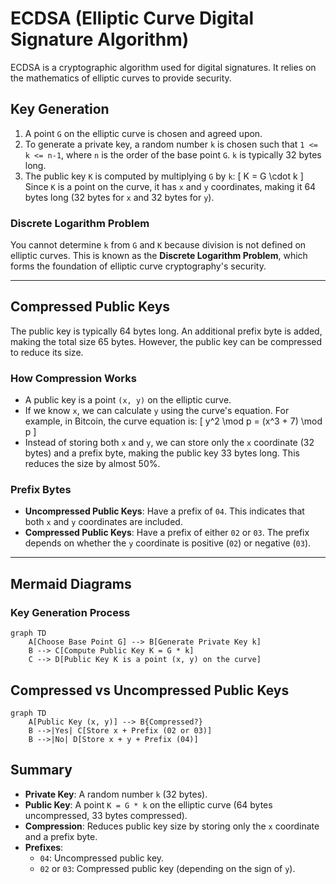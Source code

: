 # ECDSA (Elliptic Curve Digital Signature Algorithm)

ECDSA is a cryptographic algorithm used for digital signatures. It relies on the mathematics of elliptic curves to provide security.

## Key Generation

1. A point `G` on the elliptic curve is chosen and agreed upon.
2. To generate a private key, a random number `k` is chosen such that `1 <= k <= n-1`, where `n` is the order of the base point `G`. `k` is typically 32 bytes long.
3. The public key `K` is computed by multiplying `G` by `k`:
   \[
   K = G \cdot k
   \]
   Since `K` is a point on the curve, it has `x` and `y` coordinates, making it 64 bytes long (32 bytes for `x` and 32 bytes for `y`).

### Discrete Logarithm Problem
You cannot determine `k` from `G` and `K` because division is not defined on elliptic curves. This is known as the **Discrete Logarithm Problem**, which forms the foundation of elliptic curve cryptography's security.

---

## Compressed Public Keys

The public key is typically 64 bytes long. An additional prefix byte is added, making the total size 65 bytes. However, the public key can be compressed to reduce its size.

### How Compression Works
- A public key is a point `(x, y)` on the elliptic curve.
- If we know `x`, we can calculate `y` using the curve's equation. For example, in Bitcoin, the curve equation is:
  \[
  y^2 \mod p = (x^3 + 7) \mod p
  \]
- Instead of storing both `x` and `y`, we can store only the `x` coordinate (32 bytes) and a prefix byte, making the public key 33 bytes long. This reduces the size by almost 50%.

### Prefix Bytes
- **Uncompressed Public Keys**: Have a prefix of `04`. This indicates that both `x` and `y` coordinates are included.
- **Compressed Public Keys**: Have a prefix of either `02` or `03`. The prefix depends on whether the `y` coordinate is positive (`02`) or negative (`03`).

---

## Mermaid Diagrams

### Key Generation Process
```mermaid
graph TD
    A[Choose Base Point G] --> B[Generate Private Key k]
    B --> C[Compute Public Key K = G * k]
    C --> D[Public Key K is a point (x, y) on the curve]

```

## Compressed vs Uncompressed Public Keys
```mermaid
graph TD
    A[Public Key (x, y)] --> B{Compressed?}
    B -->|Yes| C[Store x + Prefix (02 or 03)]
    B -->|No| D[Store x + y + Prefix (04)]
```

## Summary

- **Private Key**: A random number `k` (32 bytes).
- **Public Key**: A point `K = G * k` on the elliptic curve (64 bytes uncompressed, 33 bytes compressed).
- **Compression**: Reduces public key size by storing only the `x` coordinate and a prefix byte.
- **Prefixes**:
  - `04`: Uncompressed public key.
  - `02` or `03`: Compressed public key (depending on the sign of `y`).